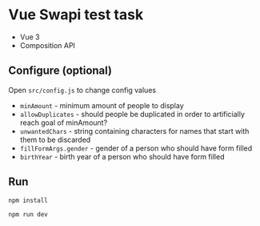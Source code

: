 # Vue Swapi test task
- Vue 3
- Composition API

## Configure (optional)
Open `src/config.js` to change config values

  - `minAmount` - minimum amount of people to display
  - `allowDuplicates` - should people be duplicated in order to artificially reach goal of minAmount?
  - `unwantedChars` - string containing characters for names that start with them to be discarded
  - `fillFormArgs.gender` - gender of a person who should have form filled
  - `birthYear` - birth year of a person who should have form filled

## Run

```sh
npm install
```

```sh
npm run dev
```
